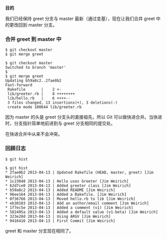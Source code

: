 **目的**

我们已经保持 greet 分支与 master 最新（通过变基），现在让我们合并 greet 中的更改回到 master 分支。

### 合并 greet 到 master 中

```
$ git checkout master
$ git merge greet
```

```
$ git checkout master
Switched to branch 'master'
$
$ git merge greet
Updating b59a8c2..2fae0b2
Fast-forward
 Rakefile       |    2 +-
 lib/greeter.rb |    8 ++++++++
 lib/hello.rb   |    6 ++++--
 3 files changed, 13 insertions(+), 3 deletions(-)
 create mode 100644 lib/greeter.rb
```

因为 master 的头是 greet 分支头的直接祖先，所以 Git 可以做快进合并。当快进时，分支指针简单地前进到与 greet 分支相同的提交处。

在快进合并中从来不会冲突。

### 回顾日志

```
$ git hist
```

```
$ git hist
* 2fae0b2 2013-04-13 | Updated Rakefile (HEAD, master, greet) [Jim Weirich]
* 1c23048 2013-04-13 | Hello uses Greeter [Jim Weirich]
* 62d7ce0 2013-04-13 | Added greeter class [Jim Weirich]
* b59a8c2 2013-04-13 | Added README [Jim Weirich]
* 96ee164 2013-04-13 | Added a Rakefile. [Jim Weirich]
* 0f36766 2013-04-13 | Moved hello.rb to lib [Jim Weirich]
* eb30103 2013-04-13 | Add an author/email comment [Jim Weirich]
* 1f7ec5e 2013-04-13 | Added a comment (v1) [Jim Weirich]
* 582495a 2013-04-13 | Added a default value (v1-beta) [Jim Weirich]
* 323e28d 2013-04-13 | Using ARGV [Jim Weirich]
* 9416416 2013-04-13 | First Commit [Jim Weirich]
```

greet 和 master 分支现在相同了。